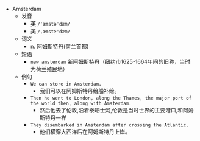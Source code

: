 - Amsterdam
  - 发音
    - 英 `/ˈæmstəˈdæm/`
    - 美 `/,æmstɚ'dæm/`
  - 词义
    - n. 阿姆斯特丹(荷兰首都)
  - 短语
    - `new amsterdam` 新阿姆斯特丹（纽约市1625-1664年间的旧称，当时为荷兰殖民地） 
  - 例句
    - `We can store in Amsterdam.`
      - 我们可以在阿姆斯特丹给船补给。
    - `Then he went to London, along the Thames, the major port of the world then, along with Amsterdam.`
      - 然后他去了伦敦,沿着泰晤士河,伦敦是当时世界的主要港口,和阿姆斯特丹一样
    - `They disembarked in Amsterdam after crossing the Atlantic.`
      - 他们横穿大西洋后在阿姆斯特丹上岸。

